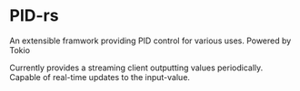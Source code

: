 # PID-rs
An extensible framwork providing PID control for various uses. Powered by Tokio

Currently provides a streaming client outputting values periodically. Capable of real-time updates to the input-value. 


